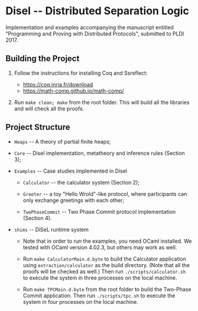 # Disel -- Distributed Separation Logic

Implementation and examples accompanying the manuscript entitled
"Programming and Proving with Distributed Protocols", submitted to
PLDI 2017.

## Building the Project

1. Follow the instructions for installing Coq and Ssreflect:

   * https://coq.inria.fr/download
   * https://math-comp.github.io/math-comp/

2. Run `make clean; make` from the root folder. This will build all
   the libraries and will check all the proofs.

## Project Structure

* `Heaps` -- A theory of partial finite heaps; 

* `Core` -- Disel implementation, metatheory and inference rules
                  (Section 3);

* `Examples` -- Case studies implemented in Disel

	- `Calculator` -- the calculator system (Section 2);

	- `Greeter` -- a toy "Hello Wrold"-like protocol, where
         participants can only exchange greetings with each other;

	- `TwoPhaseCommit` -- Two Phase Commit protocol implementation
		 (Section 4).

* `shims` -- DiSeL runtime system
    - Note that in order to run the examples, you need OCaml installed.
      We tested with OCaml version 4.02.3, but others may work as well.

    - Run `make CalculatorMain.d.byte` to build the Calculator
      application using `extraction/calculator` as the build directory.
      (Note that all the proofs will be checked as well.) Then run
      `./scripts/calculator.sh` to execute the system in three processes
      on the local machine.

    - Run `make TPCMain.d.byte` from the root folder to build the
      Two-Phase Commit application. Then run `./scripts/tpc.sh` to
      execute the system in four processes on the local machine.
